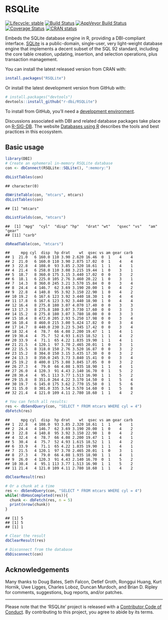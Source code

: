 
<!-- README.md is generated from README.Rmd. Please edit that file -->

# RSQLite

<!-- badges: start -->

[![Lifecycle:
stable](https://img.shields.io/badge/lifecycle-stable-brightgreen.svg)](https://www.tidyverse.org/lifecycle/#stable)
[![Build
Status](https://travis-ci.org/r-dbi/RSQLite.png?branch=master)](https://travis-ci.org/r-dbi/RSQLite)
[![AppVeyor Build
Status](https://ci.appveyor.com/api/projects/status/github/r-dbi/RSQLite?branch=master&svg=true)](https://ci.appveyor.com/project/r-dbi/RSQLite)
[![Coverage
Status](https://codecov.io/gh/r-dbi/RSQLite/branch/master/graph/badge.svg)](https://codecov.io/github/r-dbi/RSQLite?branch=master)
[![CRAN
status](https://www.r-pkg.org/badges/version/RSQLite)](https://cran.r-project.org/package=RSQLite)
<!-- badges: end -->

Embeds the SQLite database engine in R, providing a DBI-compliant
interface. [SQLite](https://www.sqlite.org) is a public-domain,
single-user, very light-weight database engine that implements a decent
subset of the SQL 92 standard, including the core table creation,
updating, insertion, and selection operations, plus transaction
management.

You can install the latest released version from CRAN with:

``` r
install.packages("RSQLite")
```

Or install the latest development version from GitHub with:

``` r
# install.packages("devtools")
devtools::install_github("r-dbi/RSQLite")
```

To install from GitHub, you’ll need a [development
environment](https://www.rstudio.com/ide/docs/packages/prerequisites).

Discussions associated with DBI and related database packages take place
on [R-SIG-DB](https://stat.ethz.ch/mailman/listinfo/r-sig-db). The
website [Databases using R](https://db.rstudio.com/) describes the tools
and best practices in this ecosystem.

## Basic usage

``` r
library(DBI)
# Create an ephemeral in-memory RSQLite database
con <- dbConnect(RSQLite::SQLite(), ":memory:")

dbListTables(con)
```

    ## character(0)

``` r
dbWriteTable(con, "mtcars", mtcars)
dbListTables(con)
```

    ## [1] "mtcars"

``` r
dbListFields(con, "mtcars")
```

    ##  [1] "mpg"  "cyl"  "disp" "hp"   "drat" "wt"   "qsec" "vs"   "am"   "gear"
    ## [11] "carb"

``` r
dbReadTable(con, "mtcars")
```

    ##     mpg cyl  disp  hp drat    wt  qsec vs am gear carb
    ## 1  21.0   6 160.0 110 3.90 2.620 16.46  0  1    4    4
    ## 2  21.0   6 160.0 110 3.90 2.875 17.02  0  1    4    4
    ## 3  22.8   4 108.0  93 3.85 2.320 18.61  1  1    4    1
    ## 4  21.4   6 258.0 110 3.08 3.215 19.44  1  0    3    1
    ## 5  18.7   8 360.0 175 3.15 3.440 17.02  0  0    3    2
    ## 6  18.1   6 225.0 105 2.76 3.460 20.22  1  0    3    1
    ## 7  14.3   8 360.0 245 3.21 3.570 15.84  0  0    3    4
    ## 8  24.4   4 146.7  62 3.69 3.190 20.00  1  0    4    2
    ## 9  22.8   4 140.8  95 3.92 3.150 22.90  1  0    4    2
    ## 10 19.2   6 167.6 123 3.92 3.440 18.30  1  0    4    4
    ## 11 17.8   6 167.6 123 3.92 3.440 18.90  1  0    4    4
    ## 12 16.4   8 275.8 180 3.07 4.070 17.40  0  0    3    3
    ## 13 17.3   8 275.8 180 3.07 3.730 17.60  0  0    3    3
    ## 14 15.2   8 275.8 180 3.07 3.780 18.00  0  0    3    3
    ## 15 10.4   8 472.0 205 2.93 5.250 17.98  0  0    3    4
    ## 16 10.4   8 460.0 215 3.00 5.424 17.82  0  0    3    4
    ## 17 14.7   8 440.0 230 3.23 5.345 17.42  0  0    3    4
    ## 18 32.4   4  78.7  66 4.08 2.200 19.47  1  1    4    1
    ## 19 30.4   4  75.7  52 4.93 1.615 18.52  1  1    4    2
    ## 20 33.9   4  71.1  65 4.22 1.835 19.90  1  1    4    1
    ## 21 21.5   4 120.1  97 3.70 2.465 20.01  1  0    3    1
    ## 22 15.5   8 318.0 150 2.76 3.520 16.87  0  0    3    2
    ## 23 15.2   8 304.0 150 3.15 3.435 17.30  0  0    3    2
    ## 24 13.3   8 350.0 245 3.73 3.840 15.41  0  0    3    4
    ## 25 19.2   8 400.0 175 3.08 3.845 17.05  0  0    3    2
    ## 26 27.3   4  79.0  66 4.08 1.935 18.90  1  1    4    1
    ## 27 26.0   4 120.3  91 4.43 2.140 16.70  0  1    5    2
    ## 28 30.4   4  95.1 113 3.77 1.513 16.90  1  1    5    2
    ## 29 15.8   8 351.0 264 4.22 3.170 14.50  0  1    5    4
    ## 30 19.7   6 145.0 175 3.62 2.770 15.50  0  1    5    6
    ## 31 15.0   8 301.0 335 3.54 3.570 14.60  0  1    5    8
    ## 32 21.4   4 121.0 109 4.11 2.780 18.60  1  1    4    2

``` r
# You can fetch all results:
res <- dbSendQuery(con, "SELECT * FROM mtcars WHERE cyl = 4")
dbFetch(res)
```

    ##     mpg cyl  disp  hp drat    wt  qsec vs am gear carb
    ## 1  22.8   4 108.0  93 3.85 2.320 18.61  1  1    4    1
    ## 2  24.4   4 146.7  62 3.69 3.190 20.00  1  0    4    2
    ## 3  22.8   4 140.8  95 3.92 3.150 22.90  1  0    4    2
    ## 4  32.4   4  78.7  66 4.08 2.200 19.47  1  1    4    1
    ## 5  30.4   4  75.7  52 4.93 1.615 18.52  1  1    4    2
    ## 6  33.9   4  71.1  65 4.22 1.835 19.90  1  1    4    1
    ## 7  21.5   4 120.1  97 3.70 2.465 20.01  1  0    3    1
    ## 8  27.3   4  79.0  66 4.08 1.935 18.90  1  1    4    1
    ## 9  26.0   4 120.3  91 4.43 2.140 16.70  0  1    5    2
    ## 10 30.4   4  95.1 113 3.77 1.513 16.90  1  1    5    2
    ## 11 21.4   4 121.0 109 4.11 2.780 18.60  1  1    4    2

``` r
dbClearResult(res)

# Or a chunk at a time
res <- dbSendQuery(con, "SELECT * FROM mtcars WHERE cyl = 4")
while(!dbHasCompleted(res)){
  chunk <- dbFetch(res, n = 5)
  print(nrow(chunk))
}
```

    ## [1] 5
    ## [1] 5
    ## [1] 1

``` r
# Clear the result
dbClearResult(res)

# Disconnect from the database
dbDisconnect(con)
```

## Acknowledgements

Many thanks to Doug Bates, Seth Falcon, Detlef Groth, Ronggui Huang,
Kurt Hornik, Uwe Ligges, Charles Loboz, Duncan Murdoch, and Brian D.
Ripley for comments, suggestions, bug reports, and/or patches.

-----

Please note that the ‘RSQLite’ project is released with a [Contributor
Code of Conduct](CODE_OF_CONDUCT.md). By contributing to this project,
you agree to abide by its terms.

